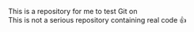 This is a repository for me to test Git on  
This is not a serious repository containing real code 👍

